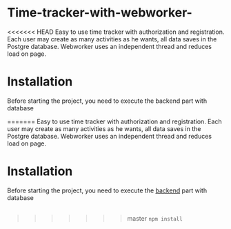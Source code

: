 # Time-tracker-with-webworker-
<<<<<<< HEAD
Easy to use time tracker with authorization and registration. Each user may create as many activities as he wants, all data saves in the Postgre database. Webworker uses an independent thread and reduces load on page.

# Installation
Before starting the project, you need to execute the backend part with database

=======
Easy to use time tracker with authorization and registration.
Each user may create as many activities as he wants, all data saves in the Postgre database.
Webworker uses an independent thread and reduces load on page.
# Installation
Before starting the project, you need to execute the <a href="https://github.com/Vladyslav0060/time-manager-back" target="_blank">backend</a> part with database<br/><br/>
>>>>>>> master
<code>npm install</code>

